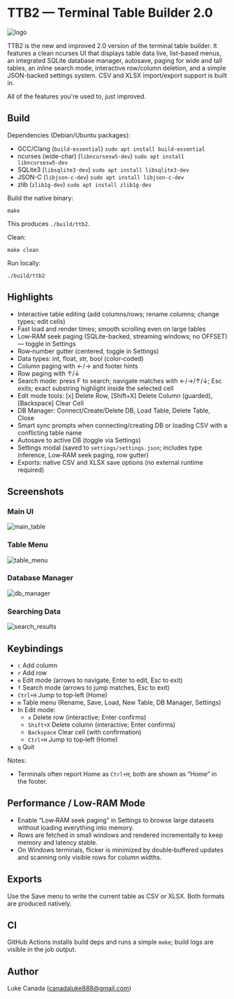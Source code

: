 # TTB2 — Terminal Table Builder 2.0

![logo](assets/ttb2_img.png)

TTB2 is the new and improved 2.0 version of the terminal table builder. It features a clean ncurses UI that displays table data live, list-based menus, an integrated SQLite database manager, autosave, paging for wide and tall tables, an inline search mode, interactive row/column deletion, and a simple JSON-backed settings system. CSV and XLSX import/export support is built in.

All of the features you're used to, just improved.

## Build

Dependencies (Debian/Ubuntu packages):
- GCC/Clang (`build-essential`) 
  `sudo apt install build-essential`
- ncurses (wide-char) (`libncursesw5-dev`) 
  `sudo apt install libncursesw5-dev`
- SQLite3 (`libsqlite3-dev`) 
  `sudo apt install libsqlite3-dev`
- JSON-C (`libjson-c-dev`) 
  `sudo apt install libjson-c-dev`
- zlib (`zlib1g-dev`)
  `sudo apt install zlib1g-dev`

Build the native binary:
```
make
```
This produces `./build/ttb2`.

Clean:
```
make clean
```

Run locally:
```
./build/ttb2
```

## Highlights
- Interactive table editing (add columns/rows; rename columns; change types; edit cells)
- Fast load and render times; smooth scrolling even on large tables
- Low‑RAM seek paging (SQLite-backed, streaming windows; no OFFSET) — toggle in Settings
- Row‑number gutter (centered, toggle in Settings)
- Data types: int, float, str, bool (color‑coded)
- Column paging with ←/→ and footer hints
- Row paging with ↑/↓
- Search mode: press F to search; navigate matches with ←/→/↑/↓; Esc exits; exact substring highlight inside the selected cell
- Edit mode tools: [x] Delete Row, [Shift+X] Delete Column (guarded), [Backspace] Clear Cell
- DB Manager: Connect/Create/Delete DB, Load Table, Delete Table, Close
- Smart sync prompts when connecting/creating DB or loading CSV with a conflicting table name
- Autosave to active DB (toggle via Settings)
- Settings modal (saved to `settings/settings.json`; includes type inference, Low‑RAM seek paging, row gutter)
- Exports: native CSV and XLSX save options (no external runtime required)

## Screenshots

### Main UI

![main_table](assets/main_table.png)

### Table Menu

![table_menu](assets/table_menu.png)

### Database Manager

![db_manager](assets/db_manager.png)

### Searching Data

![search_results](assets/search_results.png)

## Keybindings
- `c` Add column
- `r` Add row
- `e` Edit mode (arrows to navigate, Enter to edit, Esc to exit)
- `f` Search mode (arrows to jump matches, Esc to exit)
- `Ctrl+H` Jump to top‑left (Home)
- `m` Table menu (Rename, Save, Load, New Table, DB Manager, Settings)
- In Edit mode:
  - `x` Delete row (interactive; Enter confirms)
  - `Shift+X` Delete column (interactive; Enter confirms)
  - `Backspace` Clear cell (with confirmation)
  - `Ctrl+H` Jump to top‑left (Home)
- `q` Quit

Notes:
- Terminals often report Home as `Ctrl+H`; both are shown as “Home” in the footer.

## Performance / Low‑RAM Mode
- Enable “Low‑RAM seek paging” in Settings to browse large datasets without loading everything into memory.
- Rows are fetched in small windows and rendered incrementally to keep memory and latency stable.
- On Windows terminals, flicker is minimized by double‑buffered updates and scanning only visible rows for column widths.

## Exports
Use the Save menu to write the current table as CSV or XLSX. Both formats are produced natively.

## CI
GitHub Actions installs build deps and runs a simple `make`; build logs are visible in the job output.

## Author
Luke Canada (<canadaluke888@gmail.com>)
